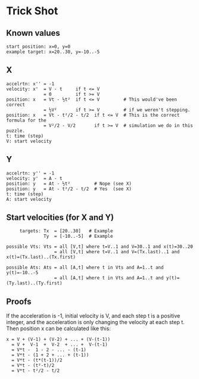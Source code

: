 # Trick Shot


## Known values
```
start position: x=0, y=0
example target: x=20..30, y=-10..-5
```

## X
```
accelrtn: x'' = -1
velocity: x'  = V - t     if t <= V
              = 0         if t >= V
position: x   = Vt - ½t²  if t <= V         # This would've been correct
              = ½V²       if t >= V         # if we weren't stepping.
position: x   = Vt - t²/2 - t/2  if t <= V  # This is the correct formula for the
              = V²/2 - V/2       if t >= V  # simulation we do in this puzzle.
t: time (step)
V: start velocity
```


## Y
```
accelrtn: y'' = -1
velocity: y'  = A - t
position: y   = At - ½t²         # Nope (see X)
position: y   = At - t²/2 - t/2  # Yes  (see X)
t: time (step)
A: start velocity
```


## Start velocities (for X and Y)
```
     targets: Tx  = [20..30]   # Example
              Ty  = [-10..-5]  # Example

possible Vts: Vts = all [V,t] where t=V..1 and V=30..1 and x(t)=30..20
                  = all [V,t] where t=V..1 and V=(Tx.last)..1 and x(t)=(Tx.last)..(Tx.first)

possible Ats: Ats = all [A,t] where t in Vts and A=1..t and y(t)=-10..-5
                  = all [A,t] where t in Vts and A=1..t and y(t)=(Ty.last)..(Ty.first)
```


## Proofs
If the acceleration is -1, initial velocity is V, and each step t is a positive integer,
and the acceleration is only changing the velocity at each step t.
Then position x can be calculated like this:
```
x = V + (V-1) + (V-2) + ... + (V-(t-1))
  = V +  V-1  +  V-2  + ... +  V-(t-1)
  = V*t -  1 - 2 - ... - (t-1)
  = V*t - (1 + 2 + ... + (t-1))
  = V*t - (t*(t-1))/2
  = V*t - (t²-t)/2
  = V*t - t²/2 - t/2
```
